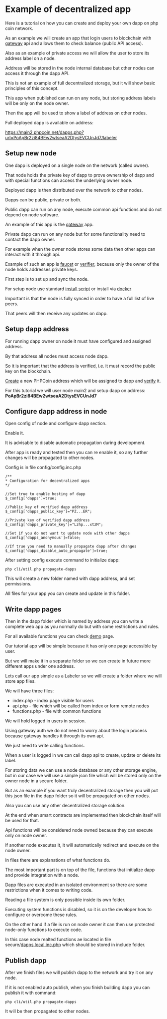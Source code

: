 # Example of decentralized app

Here is a tutorial on how you can create and deploy your own dapp on php coin network.

As an example we will create an app that login users to blockchain with [gateway](https://main1.phpcoin.net/dapps.php?url=PeC85pqFgRxmevonG6diUwT4AfF7YUPSm3/gateway) api and allows them to check balance (public API access).

Also as an example of private access we will allow the user to store its address label on a node.

Address will be stored in the node internal database but other nodes can access it through the dapp API.

This is not an example of full decentralized storage, but it will show basic principles of this concept.

This app when published can run on any node, but storing address labels will be only on the node owner.

Then the app will be used to show a label of address on other nodes.

Full deployed dapp is available on address:

https://main2.phpcoin.net/dapps.php?url=PoApBr2zi84BEw2wtseaA2DtysEVCUnJd7/labeler

## Setup new node

One dapp is deployed on a single node on the network (called owner). 

That node holds the private key of dapp to prove ownership of dapp and with special functions can access the underlying owner node.

Deployed dapp is then distributed over the network to other nodes.

Dapps can be public, private or both.

Public dapp can run on any node, execute common api functions and do not depend on node software. 

An example of this app is the [gateway](https://main1.phpcoin.net/dapps.php?url=PeC85pqFgRxmevonG6diUwT4AfF7YUPSm3/gateway) app.

Private dapp can run on any node but for some functionality need to contact the dapp owner. 

For example when the owner node stores some data then other apps can interact with it through api. 

Example of such an app is [faucet](https://main1.phpcoin.net/dapps.php?url=PeC85pqFgRxmevonG6diUwT4AfF7YUPSm3/faucet) or [verifier](https://main1.phpcoin.net/dapps.php?url=PeC85pqFgRxmevonG6diUwT4AfF7YUPSm3/verifier), because only the owner of the node holds addresses private keys. 

First step is to set up and sync the node.

For setup node use standard [install script](https://github.com/phpcoinn/node/wiki/Node-installation) or install via [docker](https://hub.docker.com/u/phpcoin)

Important is that the node is fully synced in order to have a full list of live peers. 

That peers will then receive any updates on dapp.

## Setup dapp address

For running dapp owner on node it must have configured and assigned address. 

By that address all nodes must access node dapp. 

So it is important that the address is verified, i.e. it must record the public key on the blockchain.

[Create](https://github.com/phpcoinn/node/wiki/Creating-address) a new PHPCoin address which will be assigned to dapp and [verify](https://github.com/phpcoinn/node/wiki/Verifying-address) it.

For this tutorial we will user node main2 and setup dapp on address: **PoApBr2zi84BEw2wtseaA2DtysEVCUnJd7**

## Configure dapp address in node

Open config of node and configure dapp section.

Enable it.

It is advisable to disable automatic propagation during development.

After app is ready and tested then you can re enable it, so any further changes will be propagated to other nodes.

Config is in file config/config.inc.php

```
/**
* Configuration for decentralized apps
*/

//Set true to enable hosting of dapp
$_config['dapps']=true;

//Public key of verified dapp address
$_config['dapps_public_key']="PZ...ER";

//Private key of verified dapp address
$_config['dapps_private_key']="Lzhp...xtzM";

//Set if you do not want to update node with other dapps
$_config['dapps_anonymous']=false;

//If true you need to manually propagate dapp after changes
$_config['dapps_disable_auto_propagate']=true;
```

After setting config execute command to initialize dapp:

```
php cli/util.php propagate-dapps
```

This will create a new folder named with dapp address, and set permissions.

All files for your app you can create and update in this folder.

## Write dapp pages

Then in the dapp folder which is named by address you can write a complete web app as you normally do but with some restrictions and rules.

For all available functions you can check [demo](https://main1.phpcoin.net/dapps.php?url=PeC85pqFgRxmevonG6diUwT4AfF7YUPSm3/demo) page.

Our tutorial app will be simple because it has only one page accessible by user.

But we will make it in a separate folder so we can create in future more different apps under one address.

Lets call our app simple as a Labeler so we will create a folder where we will store app files.

We will have three files:
- index.php - index page visible for users
- api.php - file which will be called from index or form remote nodes
- functions.php - file with common functions

We will hold logged in users in session.

Using gateway auth we do not need to worry about the login process because gateway handles it through its own api. 

We just need to write calling functions.

When a user is logged in we can call dapp api to create, update or delete its label. 

For storing data we can use a node database or any other storage engine, but in our case we will use a simple json file which will be stored only on the owner node in a secure folder.

But as an example if you want truly decentralized storage then you will put this json file in the dapp folder so it will be propagated on other nodes. 

Also you can use any other decentralized storage solution. 

At the end when smart contracts are implemented then blockchain itself will be used for that.

Api functions will be considered node owned because they can execute only on node owner.

If another node executes it, it will automatically redirect and execute on the node owner.


In files there are explanations of what functions do.

The most important part is on top of the file, functions that initialize dapp and provide integration with a node.

Dapp files are executed in an isolated environment so there are some restrictions when it comes to writing code.

Reading a file system is only possible inside its own folder.

Executing system functions is disabled, so it is on the developer how to configure or overcome these rules.

On the other hand if a file is run on node owner it can then use protected node-only functions to execute code.

In this case node realted functions ae located in file secure/[dapps.local.inc.php](https://github.com/phpcoinn/dapp_example/blob/main/secure/dapps.local.inc.php) which should be stored in include folder.

## Publish dapp

After we finish files we will publish dapp to the network and try it on any node.

If it is not enabled auto publish, when you finish building dapp you can publish it with command:

```
php cli/util.php propagate-dapps
```

It will be then propagated to other nodes.


